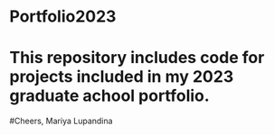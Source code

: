# Portfolio2023
# This repository includes code for projects included in my 2023 graduate achool portfolio.
#Cheers, Mariya Lupandina
